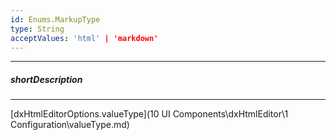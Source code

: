 ```yaml
---
id: Enums.MarkupType
type: String
acceptValues: 'html' | 'markdown'
---
```

---
##### shortDescription
<!-- Description goes here -->

---
<!-- Description goes here -->
[dxHtmlEditorOptions.valueType](10 UI Components\dxHtmlEditor\1 Configuration\valueType.md)